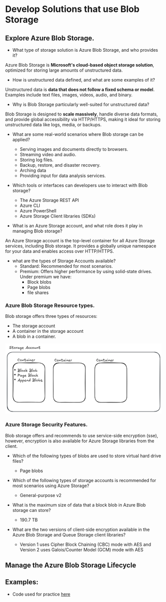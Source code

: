 # Develop Solutions that use Blob Storage

## Explore Azure Blob Storage.

* What type of storage solution is Azure Blob Storage, and who provides it?

Azure Blob Storage is **Microsoft's cloud-based object storage solution**, optimized for storing large amounts of unstructured data.

*  How is unstructured data defined, and what are some examples of it?

Unstructured data is **data that does not follow a fixed schema or model**. Examples include text files, images, videos, audio, and binary.

* Why is Blob Storage particularly well-suited for unstructured data?

Blob Storage is designed to **scale massively**, handle diverse data formats, and provide global accessibility via HTTP/HTTPS, making it ideal for storing unstructured data like logs, media, or backups.

* What are some real-world scenarios where Blob storage can be applied?

    * Serving images and documents directly to browsers.
    * Streaming video and audio.
    * Storing log files.
    * Backup, restore, and disaster recovery.
    * Arching data
    * Providing input for data analysis services.

* Which tools or interfaces can developers use to interact with Blob storage?

    * The Azure Storage REST API
    * Azure CLI
    * Azure PowerShell
    * Azure Storage Client libraries (SDKs)

* What is an Azure Storage account, and what role does it play in managing Blob storage?

An Azure Storage account is the top-level container for all Azure Storage services, including Blob storage. It provides a globally unique namespace for your data and enables access over HTTP/HTTPS.

* what are the types of Storage Accounts available?
    * Standard: Recommended for most scenarios.
    * Premium: Offers higher performance by using solid-state drives. Under premium we have:
        * Block blobs
        * Page blobs
        * file shares

### Azure Blob Storage Resource types.

Blob storage offers three types of resources:

* The storage account
* A container in the storage account
* A blob in a container.

![alt text](image-4.png)

### Azure Storage Security Features.

Blob storage offers and recommends to use service-side encryption (sse), however, encryption is also available for Azure Storage libraries from the client.

* Which of the following types of blobs are used to store virtual hard drive files?

    * Page blobs

* Which of the following types of storage accounts is recommended for most scenarios using Azure Storage?

    * General-purpose v2

* What is the maximum size of data that a block blob in Azure Blob storage can store?

    * 190.7 TB

* What are the two versions of client-side encryption available in the Azure Blob Storage and Queue Storage client libraries?

    * Version 1 uses Cipher Block Chaining (CBC) mode with AES and Version 2 uses Galois/Counter Model (GCM) mode with AES

## Manage the Azure Blob Storage Lifecycle

## Examples:

* Code used for practice [here](/examples/az_storage_account/)
